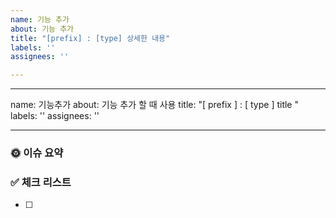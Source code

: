 ```yaml
---
name: 기능 추가
about: 기능 추가
title: "[prefix] : [type] 상세한 내용"
labels: ''
assignees: ''

---
```


---
name: 기능추가
about: 기능 추가 할 때 사용
title: "[ prefix ] : [ type ]  title "
labels: ''
assignees: ''

---

<!-- Tripful Feature 템플릿 -->

### 🌞 이슈 요약

<!-- 이슈에 대한 내용을 간략하게 기술합니다 -->

### ✅ 체크 리스트

<!-- 체크 리스트 타입으로 할 일을 분류합니다 -->

- [ ]
